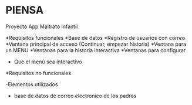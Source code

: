 # PIENSA
Proyecto App Maltrato Infantil

*Requisitos funcionales
  *Base de datos
  *Registro de usuarios con correo 
  *Ventana principal de acceso (Continuar, empezar historia)
  *Ventana para un MENU
  *Ventanas para la historia interactiva
  *Ventanas para configurar
  * Que el menú sea interactivo
  
 
*Requisitos no funcionales

 -Elementos utilizados
 - base de datos de correo electronico de los padres
 
